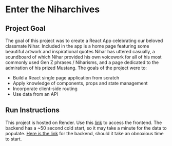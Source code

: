 # Enter the Niharchives

## Project Goal
The goal of this project was to create a React App celebrating our beloved classmate Nihar. Included in the app is a home page featuring some beautiful artwork and inspirational quotes Nihar has uttered casually, a soundboard of which Nihar provided his own voicework for all of his most commonly used Gen Z phrases / Niharisms, and a page dedicated to the admiration of his prized Mustang. The goals of the project were to:
  -  Build a React single page application from scratch
  -  Apply knowledge of components, props and state management
  -  Incorporate client-side routing
  -  Use data from an API

## Run Instructions
This project is hosted on Render. Use this [link](https://nkp52.onrender.com/) to access the frontend. The backend has a ~50 second cold start, so it may take a minute for the data to populate.
[Here is the link](https://nkp52-backend.onrender.com/) for the backend, should it take an obnoxious time to start.
